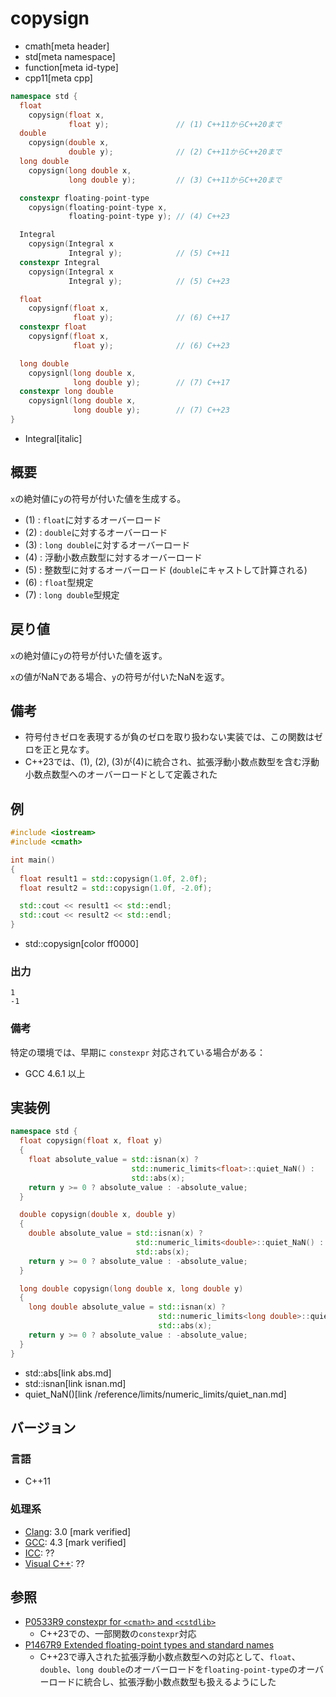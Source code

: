 # copysign
* cmath[meta header]
* std[meta namespace]
* function[meta id-type]
* cpp11[meta cpp]

```cpp
namespace std {
  float
    copysign(float x,
             float y);               // (1) C++11からC++20まで
  double
    copysign(double x,
             double y);              // (2) C++11からC++20まで
  long double
    copysign(long double x,
             long double y);         // (3) C++11からC++20まで

  constexpr floating-point-type
    copysign(floating-point-type x,
             floating-point-type y); // (4) C++23

  Integral
    copysign(Integral x
             Integral y);            // (5) C++11
  constexpr Integral
    copysign(Integral x
             Integral y);            // (5) C++23

  float
    copysignf(float x,
              float y);              // (6) C++17
  constexpr float
    copysignf(float x,
              float y);              // (6) C++23

  long double
    copysignl(long double x,
              long double y);        // (7) C++17
  constexpr long double
    copysignl(long double x,
              long double y);        // (7) C++23
}
```
* Integral[italic]

## 概要
`x`の絶対値に`y`の符号が付いた値を生成する。

- (1) : `float`に対するオーバーロード
- (2) : `double`に対するオーバーロード
- (3) : `long double`に対するオーバーロード
- (4) : 浮動小数点数型に対するオーバーロード
- (5) : 整数型に対するオーバーロード (`double`にキャストして計算される)
- (6) : `float`型規定
- (7) : `long double`型規定


## 戻り値
`x`の絶対値に`y`の符号が付いた値を返す。

`x`の値がNaNである場合、`y`の符号が付いたNaNを返す。


## 備考
- 符号付きゼロを表現するが負のゼロを取り扱わない実装では、この関数はゼロを正と見なす。
- C++23では、(1), (2), (3)が(4)に統合され、拡張浮動小数点数型を含む浮動小数点数型へのオーバーロードとして定義された


## 例
```cpp example
#include <iostream>
#include <cmath>

int main()
{
  float result1 = std::copysign(1.0f, 2.0f);
  float result2 = std::copysign(1.0f, -2.0f);

  std::cout << result1 << std::endl;
  std::cout << result2 << std::endl;
}
```
* std::copysign[color ff0000]

### 出力
```
1
-1
```

### 備考
特定の環境では、早期に `constexpr` 対応されている場合がある：

- GCC 4.6.1 以上


## 実装例
```cpp
namespace std {
  float copysign(float x, float y)
  {
    float absolute_value = std::isnan(x) ?
                           std::numeric_limits<float>::quiet_NaN() :
                           std::abs(x);
    return y >= 0 ? absolute_value : -absolute_value;
  }

  double copysign(double x, double y)
  {
    double absolute_value = std::isnan(x) ?
                            std::numeric_limits<double>::quiet_NaN() :
                            std::abs(x);
    return y >= 0 ? absolute_value : -absolute_value;
  }

  long double copysign(long double x, long double y)
  {
    long double absolute_value = std::isnan(x) ?
                                 std::numeric_limits<long double>::quiet_NaN() :
                                 std::abs(x);
    return y >= 0 ? absolute_value : -absolute_value;
  }
}
```
* std::abs[link abs.md]
* std::isnan[link isnan.md]
* quiet_NaN()[link /reference/limits/numeric_limits/quiet_nan.md]


## バージョン
### 言語
- C++11

### 処理系
- [Clang](/implementation.md#clang): 3.0 [mark verified]
- [GCC](/implementation.md#gcc): 4.3 [mark verified]
- [ICC](/implementation.md#icc): ??
- [Visual C++](/implementation.md#visual_cpp): ??


## 参照
- [P0533R9 constexpr for `<cmath>` and `<cstdlib>`](https://www.open-std.org/jtc1/sc22/wg21/docs/papers/2021/p0533r9.pdf)
    - C++23での、一部関数の`constexpr`対応
- [P1467R9 Extended floating-point types and standard names](https://www.open-std.org/jtc1/sc22/wg21/docs/papers/2022/p1467r9.html)
    - C++23で導入された拡張浮動小数点数型への対応として、`float`、`double`、`long double`のオーバーロードを`floating-point-type`のオーバーロードに統合し、拡張浮動小数点数型も扱えるようにした
